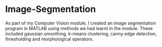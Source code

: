 # Image-Segmentation

As part of my Computer Vision module, I created an image segmentation program in MATLAB using methods we had learnt in the module. These included gaussian smoothing, k-means clustering, canny edge detection, thresholding and morphological operators. 
